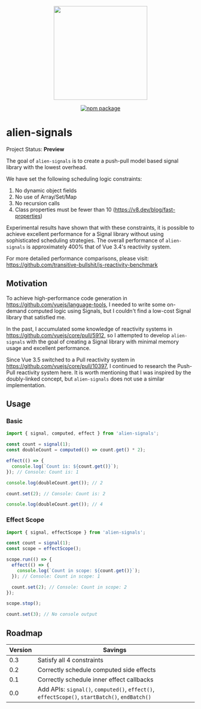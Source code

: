 <p align="center">
	<img src="assets/logo.png" width="250"><br>
<p>

<p align="center">
	<a href="https://npmjs.com/package/alien-signals"><img src="https://badgen.net/npm/v/alien-signals" alt="npm package"></a>
</p>

# alien-signals

Project Status: **Preview**

The goal of `alien-signals` is to create a push-pull model based signal library with the lowest overhead.

We have set the following scheduling logic constraints:

1. No dynamic object fields
2. No use of Array/Set/Map
3. No recursion calls
4. Class properties must be fewer than 10 (https://v8.dev/blog/fast-properties)

Experimental results have shown that with these constraints, it is possible to achieve excellent performance for a Signal library without using sophisticated scheduling strategies. The overall performance of `alien-signals` is approximately 400% that of Vue 3.4's reactivity system.

For more detailed performance comparisons, please visit: https://github.com/transitive-bullshit/js-reactivity-benchmark

## Motivation

To achieve high-performance code generation in https://github.com/vuejs/language-tools, I needed to write some on-demand computed logic using Signals, but I couldn't find a low-cost Signal library that satisfied me.

In the past, I accumulated some knowledge of reactivity systems in https://github.com/vuejs/core/pull/5912, so I attempted to develop `alien-signals` with the goal of creating a Signal library with minimal memory usage and excellent performance.

Since Vue 3.5 switched to a Pull reactivity system in https://github.com/vuejs/core/pull/10397, I continued to research the Push-Pull reactivity system here. It is worth mentioning that I was inspired by the doubly-linked concept, but `alien-signals` does not use a similar implementation.

## Usage

### Basic

```ts
import { signal, computed, effect } from 'alien-signals';

const count = signal(1);
const doubleCount = computed(() => count.get() * 2);

effect(() => {
  console.log(`Count is: ${count.get()}`);
}); // Console: Count is: 1

console.log(doubleCount.get()); // 2

count.set(2); // Console: Count is: 2

console.log(doubleCount.get()); // 4
```

### Effect Scope

```ts
import { signal, effectScope } from 'alien-signals';

const count = signal(1);
const scope = effectScope();

scope.run(() => {
  effect(() => {
    console.log(`Count in scope: ${count.get()}`);
  }); // Console: Count in scope: 1

  count.set(2); // Console: Count in scope: 2
});

scope.stop();

count.set(3); // No console output
```

## Roadmap

| Version | Savings                                                                                       |
|---------|-----------------------------------------------------------------------------------------------|
| 0.3     | Satisfy all 4 constraints                                                                     |
| 0.2     | Correctly schedule computed side effects                                                      |
| 0.1     | Correctly schedule inner effect callbacks                                                     |
| 0.0     | Add APIs: `signal()`, `computed()`, `effect()`, `effectScope()`, `startBatch()`, `endBatch()` |
